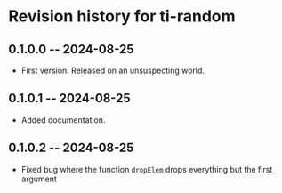 # Revision history for ti-random

## 0.1.0.0 -- 2024-08-25

* First version. Released on an unsuspecting world.

## 0.1.0.1 -- 2024-08-25

- Added documentation.

## 0.1.0.2 -- 2024-08-25

- Fixed bug where the function `dropElem` drops everything but the first argument

